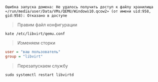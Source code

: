 `Ошибка запуска домена: Не удалось получить доступ к файлу хранилища «/run/media/user/Data/VMs/QEMU/Windows10.qcow2» (от имени uid:958, gid:958): Отказано в доступе`

>Правим файл конфигурации
```shell
kate /etc/libvirt/qemu.conf
```

>Изменяем сторки
```ini
user = "ваш пользователь"
group = "libvirt"
```

>Перезапускаем службу
```shell
sudo systemctl restart libvirtd
```